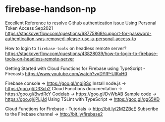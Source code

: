 # firebase-handson-np

Excellent Reference to resolve Github authentication issue
Using Personal Token Access Sep2021
https://stackoverflow.com/questions/68775869/support-for-password-authentication-was-removed-please-use-a-personal-access-to

How to login to `firebase-tools` on headless remote server?
https://stackoverflow.com/questions/43828039/how-to-login-to-firebase-tools-on-headless-remote-server

Getting Started with Cloud Functions for Firebase using TypeScript - Firecasts
https://www.youtube.com/watch?v=DYfP-UIKxH0

Firebase console → https://goo.gl/mgj8Sc
Install node.js → https://goo.gl/D33cb2
Cloud Functions documentation → https://goo.gl/BwdRcY
Codelab → https://goo.gl/DvWbAB
Sample code → https://goo.gl/jPLjJd
Using TSLint with TypeScript → https://goo.gl/gg65KD

Cloud Functions for Firebase - Tutorials → http://bit.ly/2M2ZBcE
Subscribe to the Firebase channel → http://bit.ly/firebase2